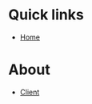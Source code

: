 Quick links
===========

-   [Home](https://github.com/ademnea/Raspcapture)

About
=====

- [Client](https://github.com/ademnea/Raspcapture/tree/master/Raspcapture-client)
